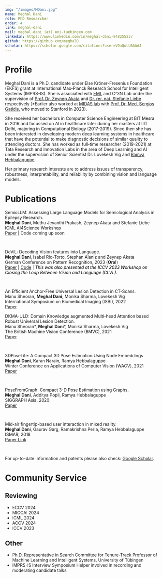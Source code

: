 ```yaml
---
img: "/images/MDani.jpg"
name: Meghal Dani
role: PhD Researcher
order: 4
link: meghal-dani
mail: meghal.dani (at) uni-tuebingen.com 
linkedin: https://www.linkedin.com/in/meghal-dani-84825525/
github: https://github.com/meghalD
scholar: https://scholar.google.com/citations?user=VOaQuLUAAAAJ
---
```


# Profile
Meghal Dani is a Ph.D. candidate under Else Kröner-Fresenius Foundation (EKFS) grant at  International Max-Planck Research School for Intelligent Systems (IMPRS-IS). She is associated with [EML](https://www.eml-unitue.de/) and C^3N Lab under the supervision of [Prof. Dr. Zeynep Akata](https://is.mpg.de/person/zakata) and [Dr. rer. nat. Stefanie Liebe](https://www.medizin.uni-tuebingen.de/de/das-klinikum/mitarbeiter/profil/2335) respectively (*Earlier also worked at  [MIDAS lab](http://midaslab.org/index.html) with [Prof. Dr. Med. Sergios Gatidis](https://med.stanford.edu/profiles/sergios-gatidis), who moved to Stanford in 2023).

She received her bachelors in Computer Science Engineering at BIT Mesra in 2016 and focussed on AI in healthcare later during her masters at IIIT Delhi, majoring in Computational Biology (2017-2019). Since then she has been interested in developing modern deep learning systems in healthcare that have the potential to make diagnostic decisions of similar quality to attending doctors. She has worked as full-time researcher (2019-2021) at Tata Research and Innovation Labs in the area of Deep Learning and AI under the supervision of Senior Scientist Dr. Lovekesh Vig and [Ramya Hebbalaguppe](https://rhebbalaguppe.github.io/).

Her primary research interests are to address issues of transparency, robustness, interpretability, and reliability by combining vision and language models.

# Publications

SemioLLM: Assessing Large Language Models for Semiological Analysis in Epilepsy Research.\
**Meghal Dani**, Muthu Jeyanthi Prakash, Zeynep Akata and Stefanie Liebe \
ICML AI4Science Workshop \
[Paper](https://arxiv.org/pdf/2407.03004) | Code coming up soon

&nbsp;

DeViL: Decoding Vision features into Language.\
**Meghal Dani**, Isabel Rio-Torto, Stephan Alaniz and Zeynep Akata\
German Conference on Pattern Recognition, 2023 (**Oral**)\
[Paper](https://www.dagm-gcpr.de/fileadmin/dagm-gcpr/pictures/2023_Heidelberg/Paper_FastTrack/094.pdf) | [Code](https://github.com/ExplainableML/DeViL) | <span style="color:black; font-style:italic">This was also presented at the ICCV 2023 Workshop on Closing the Loop Between Vision and Language (CLVL).</span>

&nbsp;

An Efficient Anchor-Free Universal Lesion Detection in CT-Scans.\
Manu Sheoran, **Meghal Dani**, Monika Sharma, Lovekesh Vig\
International Symposium on Biomedical Imaging (ISBI), 2022\
[Paper](https://arxiv.org/pdf/2203.16074)
&nbsp;

DKMA-ULD: Domain Knowledge augmented Multi-head Attention based Robust Universal Lesion Detection.\
Manu Sheoran*, **Meghal Dani***, Monika Sharma, Lovekesh Vig\
The British Machine Vision Conference (BMVC), 2021\
[Paper](https://arxiv.org/pdf/2203.06886) 

&nbsp;

3DPoseLite: A Compact 3D Pose Estimation Using Node Embeddings.\
**Meghal Dani**, Karan Narain, Ramya Hebbalaguppe\
Winter Conference on Applications of Computer Vision (WACV), 2021\
[Paper](https://openaccess.thecvf.com/content/WACV2021/papers/Dani_3DPoseLite_A_Compact_3D_Pose_Estimation_Using_Node_Embeddings_WACV_2021_paper.pdf) 


&nbsp;

PoseFromGraph: Compact 3-D Pose Estimation using Graphs.\
**Meghal Dani**, Additya Popli, Ramya Hebbalaguppe\
SIGGRAPH Asia, 2020\
[Paper](https://dl.acm.org/doi/pdf/10.1145/3410700.3425433) 

&nbsp;

Mid-air fingertip-based user interaction in mixed reality.\
**Meghal Dani**, Gaurav Garg, Ramakrishna Perla, Ramya Hebbalaguppe\
ISMAR, 2018\
[Paper Link](https://ieeexplore.ieee.org/abstract/document/8699224)

&nbsp;

For up-to-date information and patents please also check: [Google Scholar](https://scholar.google.co.in/citations?user=VOaQuLUAAAAJ).

# Community Service

## Reviewing

- ECCV 2024
- MICCAI 2024
- ICML 2024
- ACCV 2024
- ICCV 2023

## Other

- Ph.D. Representative in Search Committee for Tenure-Track Professor of Machine Learning and Intelligent Systems, University of Tübingen
- IMPRS-IS Interview Symposium Helper involved in recording and moderating candidate talks
